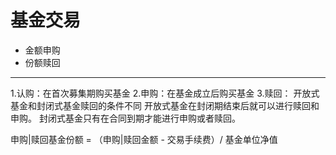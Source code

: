 # 基金交易


- 金额申购
- 份额赎回



---
1.认购：在首次募集期购买基金
2.申购：在基金成立后购买基金
3.赎回：
    开放式基金和封闭式基金赎回的条件不同
    开放式基金在封闭期结束后就可以进行赎回和申购。
    封闭式基金只有在合同到期才能进行申购或者赎回。


申购|赎回基金份额 = （申购|赎回金额 - 交易手续费）/ 基金单位净值